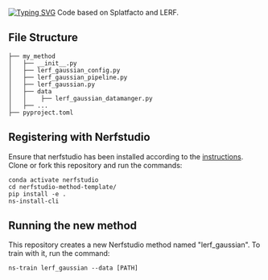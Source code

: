 [![Typing SVG](https://readme-typing-svg.demolab.com?font=Fira+Code&pause=1000&color=32C3A9&width=435&lines=Guassian+LERF)](https://git.io/typing-svg)
Code based on Splatfacto and LERF.

## File Structure

```
├── my_method
│   ├── __init__.py
│   ├── lerf_gaussian_config.py
│   ├── lerf_gaussian_pipeline.py 
│   ├── lerf_gaussian.py
│   ├── data 
│   │    ├── lerf_gaussian_datamanger.py
│   ├── ...
├── pyproject.toml
```

## Registering with Nerfstudio
Ensure that nerfstudio has been installed according to the [instructions](https://docs.nerf.studio/en/latest/quickstart/installation.html). Clone or fork this repository and run the commands:

```
conda activate nerfstudio
cd nerfstudio-method-template/
pip install -e .
ns-install-cli
```

## Running the new method
This repository creates a new Nerfstudio method named "lerf_gaussian". To train with it, run the command:
```
ns-train lerf_gaussian --data [PATH]
```
